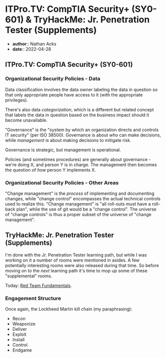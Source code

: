 # ITPro.TV: CompTIA Security+ (SY0-601) & TryHackMe: Jr. Penetration Tester (Supplements)

* **author**:: Nathan Acks  
* **date**:: 2022-04-28

## ITPro.TV: CompTIA Security+ (SY0-601)

### Organizational Security Policies - Data

Data classification involves the data owner labeling the data in question so that only appropriate people have access to it (with the appropriate privileges).

There's also data *categorization*, which is a different but related concept that labels the data in question based on the business impact should it become unavailable.

"Governance" is the "system by which an organization directs and controls IT security" (per ISO 38500). Governance is about *who* can make decisions, while *management* is about making decisions to mitigate risk.

Governance is strategic, but management is operational.

Policies (and sometimes procedures) are generally about governance - we're doing X, and person Y is in charge. The management then becomes the question of *how* person Y implements X.

### Organizational Security Policies - Other Areas

"Change management" is the *process* of implementing and documenting changes, while "change control" encompasses the actual technical controls used to realize this. "Change management" is "all roll-outs must have a roll-back plan", while the use of git would be a "change control". The universe of "change controls" is thus a proper subset of the universe of "change management".

## TryHackMe: Jr. Penetration Tester (Supplements)

I'm done with the Jr. Penetration Tester learning path, but while I was working on it a number of rooms were mentioned in asides. A few potentially interesting rooms were also released during that time. So before moving on to the *next* learning path it's time to mop up some of these "supplemental" rooms.

Today: [Red Team Fundamentals](https://tryhackme.com/room/redteamfundamentals).

### Engagement Structure

Once again, the Lockheed Martin kill chain (my paraphrasing):

* Recon
* Weaponize
* Deliver
* Exploit
* Install
* Control
* Endgame

